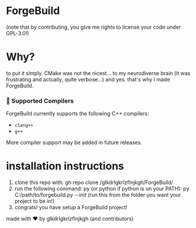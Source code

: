 # ForgeBuild

(note that by contributing, you give me rights to license your code under GPL-3.0!)

# Why?

to put it simply. CMake was not the nicest... to my neurodiverse brain (it was frustrating and actually, quite verbose...)
and yes. that's why I made ForgeBuild.




### 🔧 Supported Compilers
ForgeBuild currently supports the following C++ compilers:
- `clang++`
- `g++`

More compiler support may be added in future releases.




# installation instructions

1. clone this repo with: gh repo clone /glkdrlgkrlzflnjkgh/ForgeBuild/
2. run the following command: py (or python if python is on your PATH): py C:/path/to/forgebuild.py --init (run this from the folder you want your project to be in!)
3. congrats! you have setup a ForgeBuild project!


made with ❤️ by glkdrlgkrlzflnjkgh (and contributors)
